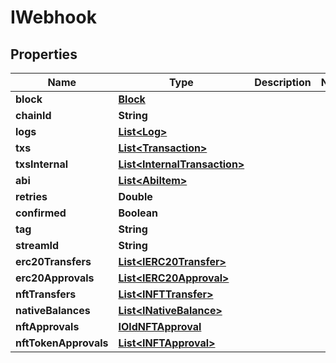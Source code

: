 

# IWebhook


## Properties

| Name | Type | Description | Notes |
|------------ | ------------- | ------------- | -------------|
|**block** | [**Block**](Block.md) |  |  |
|**chainId** | **String** |  |  |
|**logs** | [**List&lt;Log&gt;**](Log.md) |  |  |
|**txs** | [**List&lt;Transaction&gt;**](Transaction.md) |  |  |
|**txsInternal** | [**List&lt;InternalTransaction&gt;**](InternalTransaction.md) |  |  |
|**abi** | [**List&lt;AbiItem&gt;**](AbiItem.md) |  |  |
|**retries** | **Double** |  |  |
|**confirmed** | **Boolean** |  |  |
|**tag** | **String** |  |  |
|**streamId** | **String** |  |  |
|**erc20Transfers** | [**List&lt;IERC20Transfer&gt;**](IERC20Transfer.md) |  |  |
|**erc20Approvals** | [**List&lt;IERC20Approval&gt;**](IERC20Approval.md) |  |  |
|**nftTransfers** | [**List&lt;INFTTransfer&gt;**](INFTTransfer.md) |  |  |
|**nativeBalances** | [**List&lt;INativeBalance&gt;**](INativeBalance.md) |  |  |
|**nftApprovals** | [**IOldNFTApproval**](IOldNFTApproval.md) |  |  |
|**nftTokenApprovals** | [**List&lt;INFTApproval&gt;**](INFTApproval.md) |  |  |



